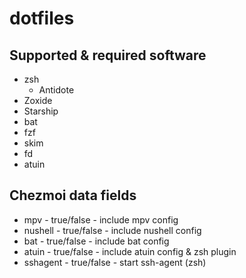 # dotfiles

## Supported & required software

- zsh
  - Antidote
- Zoxide
- Starship
- bat
- fzf
- skim
- fd
- atuin

## Chezmoi data fields

- mpv - true/false - include mpv config
- nushell - true/false - include nushell config
- bat - true/false - include bat config
- atuin - true/false - include atuin config & zsh plugin
- sshagent - true/false - start ssh-agent (zsh)
